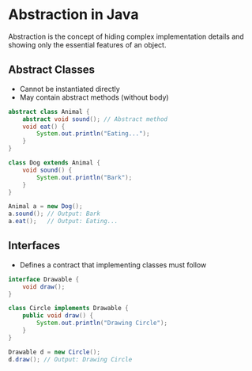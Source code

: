 # Abstraction in Java

Abstraction is the concept of hiding complex implementation details and showing only the essential features of an object.

## Abstract Classes
- Cannot be instantiated directly
- May contain abstract methods (without body)

```java
abstract class Animal {
    abstract void sound(); // Abstract method
    void eat() {
        System.out.println("Eating...");
    }
}

class Dog extends Animal {
    void sound() {
        System.out.println("Bark");
    }
}

Animal a = new Dog();
a.sound(); // Output: Bark
a.eat();   // Output: Eating...
```

## Interfaces
- Defines a contract that implementing classes must follow

```java
interface Drawable {
    void draw();
}

class Circle implements Drawable {
    public void draw() {
        System.out.println("Drawing Circle");
    }
}

Drawable d = new Circle();
d.draw(); // Output: Drawing Circle
```

